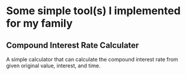 # Some simple tool(s) I implemented for my family

## Compound Interest Rate Calculater
A simple calculator that can calculate the compound interest rate from given original value, interest, and time. 
